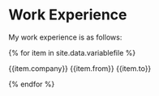 # Work Experience

My work experience is as follows:

{% for item in site.data.variablefile %}

{{item.company}} {{item.from}} {{item.to}}

{% endfor %}
